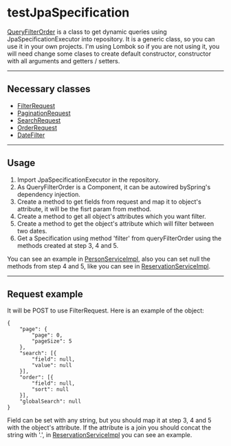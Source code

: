 # testJpaSpecification
[QueryFilterOrder](https://github.com/cjgmj/testJpaSpecification/blob/master/src/main/java/com/cjgmj/testJpaSpecification/service/filter/QueryFilterOrder.java) is a class to get dynamic queries using JpaSpecificationExecutor into repository. It is a generic class, so you can use it in your own projects. I'm using Lombok so if you are not using it, you will need change some clases to create default constructor, constructor with all arguments and getters / setters.

----
## Necessary classes
* [FilterRequest](https://github.com/cjgmj/testJpaSpecification/blob/master/src/main/java/com/cjgmj/testJpaSpecification/filter/FilterRequest.java)
 * [PaginationRequest](https://github.com/cjgmj/testJpaSpecification/blob/master/src/main/java/com/cjgmj/testJpaSpecification/filter/PaginationRequest.java)
 * [SearchRequest](https://github.com/cjgmj/testJpaSpecification/blob/master/src/main/java/com/cjgmj/testJpaSpecification/filter/SearchRequest.java)
 * [OrderRequest](https://github.com/cjgmj/testJpaSpecification/blob/master/src/main/java/com/cjgmj/testJpaSpecification/filter/OrderRequest.java)
* [DateFilter](https://github.com/cjgmj/testJpaSpecification/blob/master/src/main/java/com/cjgmj/testJpaSpecification/util/DateFilter.java)

----
## Usage
1. Import JpaSpecificationExecutor in the repository.
2. As QueryFilterOrder is a Component, it can be autowired bySpring's dependency injection.
3. Create a method to get fields from request and map it to object's attribute, it will be the fisrt param from method.
4. Create a method to get all object's attributes which you want filter.
5. Create a method to get the object's attribute which will filter between two dates.
6. Get a Specification using method 'filter' from queryFilterOrder using the methods created at step 3, 4 and 5.

You can see an example in [PersonServiceImpl](https://github.com/cjgmj/testJpaSpecification/blob/master/src/main/java/com/cjgmj/testJpaSpecification/service/impl/PersonServiceImpl.java), also you can set null the methods from step 4 and 5, like you can see in [ReservationServiceImpl](https://github.com/cjgmj/testJpaSpecification/blob/master/src/main/java/com/cjgmj/testJpaSpecification/service/impl/ReservationServiceImpl.java).

----
## Request example
It will be POST to use FilterRequest. Here is an example of the object:

    {
        "page": {
            "page": 0,
            "pageSize": 5
        },
        "search": [{
	        "field": null,
	        "value": null
        }],
        "order": [{
	        "field": null,
	        "sort": null
        }],
        "globalSearch": null
    }

Field can be set with any string, but you should map it at step 3, 4 and 5 with the object's attribute. If the attribute is a join you should concat the string with '.', in [ReservationServiceImpl](https://github.com/cjgmj/testJpaSpecification/blob/master/src/main/java/com/cjgmj/testJpaSpecification/service/impl/ReservationServiceImpl.java) you can see an example.